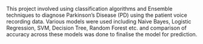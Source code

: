 This project involved using classification algorithms and Ensemble techniques to diagnose Parkinson’s Disease (PD) using the patient voice recording data. 
Various models were used including Naive Bayes, Logistic Regression, SVM, Decision Tree, Random Forest etc. 
and comparison of accuracy across these models was done to finalise the model for prediction.
